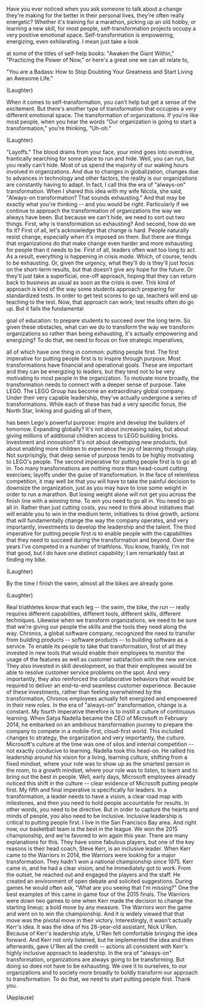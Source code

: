 
Have you ever noticed
when you ask someone to talk
about a change they&#39;re making
for the better in their personal lives,
they&#39;re often really energetic?
Whether it&#39;s training for a marathon,
picking up an old hobby,
or learning a new skill,
for most people,
self-transformation projects
occupy a very positive emotional space.
Self-transformation is empowering,
energizing, even exhilarating.
I mean just take a look

at some of the titles of self-help books:
&quot;Awaken the Giant Within,&quot;
&quot;Practicing the Power of Now,&quot;
or here&#39;s a great one
we can all relate to,

&quot;You are a Badass:
How to Stop Doubting Your Greatness
and Start Living an Awesome Life.&quot;

(Laughter)

When it comes to self-transformation,
you can&#39;t help but get
a sense of the excitement.
But there&#39;s another type of transformation
that occupies a very different
emotional space.
The transformation of organizations.
If you&#39;re like most people,
when you hear the words &quot;Our organization
is going to start a transformation,&quot;
you&#39;re thinking, &quot;Uh-oh.&quot;

(Laughter)

&quot;Layoffs.&quot;
The blood drains from your face,
your mind goes into overdrive,
frantically searching
for some place to run and hide.
Well, you can run,
but you really can&#39;t hide.
Most of us spend
the majority of our waking hours
involved in organizations.
And due to changes in globalization,
changes due to advances in technology
and other factors,
the reality is our organizations
are constantly having to adapt.
In fact,
I call this the era
of &quot;always-on&quot; transformation.
When I shared this idea
with my wife Nicola,
she said, &quot;Always-on transformation?
That sounds exhausting.&quot;
And that may be
exactly what you&#39;re thinking --
and you would be right.
Particularly if we continue to approach
the transformation of organizations
the way we always have been.
But because we can&#39;t hide,
we need to sort out two things.
First,
why is transformation so exhausting?
And second, how do we fix it?
First of all,
let&#39;s acknowledge that change is hard.
People naturally resist change,
especially when it&#39;s imposed on them.
But there are things that organizations do
that make change even harder
and more exhausting
for people than it needs to be.
First of all,
leaders often wait too long to act.
As a result,
everything is happening in crisis mode.
Which, of course, tends to be exhausting.
Or, given the urgency,
what they&#39;ll do is they&#39;ll just focus
on the short-term results,
but that doesn&#39;t give
any hope for the future.
Or they&#39;ll just take
a superficial, one-off approach,
hoping that they can return
back to business as usual
as soon as the crisis is over.
This kind of approach
is kind of the way some students
approach preparing for standardized tests.
In order to get test scores to go up,
teachers will end up teaching to the test.
Now, that approach can work;
test results often do go up.
But it fails the fundamental

goal of education:
to prepare students
to succeed over the long term.
So given these obstacles,
what can we do
to transform the way
we transform organizations
so rather than being exhausting,
it&#39;s actually empowering and energizing?
To do that, we need to focus
on five strategic imperatives,

all of which have one thing in common:
putting people first.
The first imperative
for putting people first
is to inspire through purpose.
Most transformations have
financial and operational goals.
These are important
and they can be energizing to leaders,
but they tend not to be very motivating
to most people in the organization.
To motivate more broadly,
the transformation needs to connect
with a deeper sense of purpose.
Take LEGO.
The LEGO Group has become
an extraordinary global company.
Under their very capable leadership,
they&#39;ve actually undergone
a series of transformations.
While each of these
has had a very specific focus,
the North Star,
linking and guiding all of them,

has been Lego&#39;s powerful purpose:
inspire and develop
the builders of tomorrow.
Expanding globally?
It&#39;s not about increasing sales,
but about giving millions of additional
children access to LEGO building bricks.
Investment and innovation?
It&#39;s not about developing new products,
but about enabling more children
to experience the joy
of learning through play.
Not surprisingly,
that deep sense of purpose tends
to be highly motivating to LEGO&#39;s people.
The second imperative
for putting people first
is to go all in.
Too many transformations
are nothing more than
head-count cutting exercises;
layoffs under the guise of transformation.
In the face of relentless competition,
it may well be that you will
have to take the painful decision
to downsize the organization,
just as you may have to lose some weight
in order to run a marathon.
But losing weight alone
will not get you across
the finish line with a winning time.
To win
you need to go all in.
You need to go all in.
Rather than just cutting costs,
you need to think about initiatives
that will enable you
to win in the medium term,
initiatives to drive growth,
actions that will fundamentally
change the way the company operates,
and very importantly,
investments to develop
the leadership and the talent.
The third imperative
for putting people first
is to enable people with the capabilities
that they need to succeed
during the transformation and beyond.
Over the years I&#39;ve competed
in a number of triathlons.
You know, frankly, I&#39;m not that good,
but I do have one distinct capability;
I am remarkably fast at finding my bike.

(Laughter)

By the time I finish the swim,
almost all the bikes are already gone.

(Laughter)

Real triathletes know that each leg --
the swim, the bike, the run --
really requires different capabilities,
different tools,
different skills, different techniques.
Likewise when we transform organizations,
we need to be sure
that we&#39;re giving our people
the skills and the tools
they need along the way.
Chronos,
a global software company,
recognized the need
to transfer from building products --
software products --
to building software as a service.
To enable its people
to take that transformation,
first of all they invested in new tools
that would enable their employees
to monitor the usage of the features
as well as customer satisfaction
with the new service.
They also invested in skill development,
so that their employees would be able
to resolve customer service
problems on the spot.
And very importantly,
they also reinforced the collaborative
behaviors that would be required
to deliver an end-to-end
seamless customer experience.
Because of these investments,
rather than feeling overwhelmed
by the transformation,
Chronos employees actually felt energized
and empowered in their new roles.
In the era of &quot;always-on&quot; transformation,
change is a constant.
My fourth imperative therefore
is to instill a culture
of continuous learning.
When Satya Nadella
became the CEO of Microsoft
in February 2014,
he embarked on an ambitious
transformation journey
to prepare the company to compete
in a mobile-first, cloud-first world.
This included changes to strategy,
the organization
and very importantly, the culture.
Microsoft&#39;s culture at the time was one
of silos and internal competition --
not exactly conducive to learning.
Nadella took this head-on.
He rallied his leadership
around his vision
for a living, learning culture,
shifting from a fixed mindset,
where your role was to show up
as the smartest person in the room,
to a growth mindset,
where your role was to listen, to learn
and to bring out the best in people.
Well, early days,
Microsoft employees already
noticed this shift in the culture --
clear evidence of Microsoft
putting people first.
My fifth and final imperative
is specifically for leaders.
In a transformation,
a leader needs to have a vision,
a clear road map with milestones,
and then you need to hold people
accountable for results.
In other words, you need to be directive.
But in order to capture
the hearts and minds of people,
you also need to be inclusive.
Inclusive leadership
is critical to putting people first.
I live in the San Francisco Bay area.
And right now,
our basketball team
is the best in the league.
We won the 2015 championship,
and we&#39;re favored to win again this year.
There are many explanations for this.
They have some fabulous players,
but one of the key reasons
is their head coach, Steve Kerr,
is an inclusive leader.
When Kerr came to the Warriors in 2014,
the Warriors were looking
for a major transformation.
They hadn&#39;t won a national
championship since 1975.
Kerr came in, and he had a clear vision,
and he immediately got to work.
From the outset,
he reached out and engaged
the players and the staff.
He created an environment of open debate
and solicited suggestions.
During games he would often ask,
&quot;What are you seeing that I&#39;m missing?&quot;
One the best examples of this
came in game four of the 2015 finals.
The Warriors were down two games to one
when Kerr made the decision
to change the starting lineup;
a bold move by any measure.
The Warriors won the game
and went on to win the championship.
And it is widely viewed
that that move was
the pivotal move in their victory.
Interestingly, it wasn&#39;t
actually Kerr&#39;s idea.
It was the idea of his 28-year-old
assistant, Nick U&#39;Ren.
Because of Kerr&#39;s leadership style,
U&#39;Ren felt comfortable
bringing the idea forward.
And Kerr not only listened,
but he implemented the idea
and then afterwards,
gave U&#39;Ren all the credit --
actions all consistent with Kerr&#39;s
highly inclusive approach to leadership.
In the era of &quot;always-on&quot; transformation,
organizations are always
going to be transforming.
But doing so does not
have to be exhausting.
We owe it to ourselves,
to our organizations
and to society more broadly
to boldly transform
our approach to transformation.
To do that,
we need to start putting people first.
Thank you.

(Applause)


